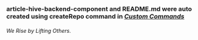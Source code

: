 ### article-hive-backend-component and README.md were auto created using createRepo command in [*Custom Commands*](https://github.com/DafetiteOgaga/custom_commands)
		




###### *We Rise by Lifting Others.*

